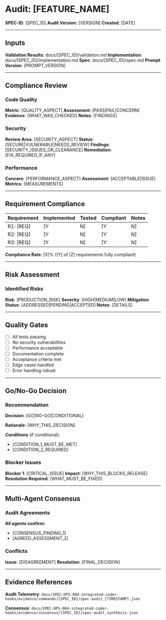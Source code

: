 # Audit: [FEATURE_NAME]

**SPEC-ID**: [SPEC_ID]
**Audit Version**: [VERSION]
**Created**: [DATE]

---

## Inputs

**Validation Results**: docs/[SPEC_ID]/validation.md
**Implementation**: docs/[SPEC_ID]/implementation.md
**Spec**: docs/[SPEC_ID]/spec.md
**Prompt Version**: [PROMPT_VERSION]

---

## Compliance Review

### Code Quality

**Metric**: [QUALITY_ASPECT]
**Assessment**: [PASS|FAIL|CONCERN]
**Evidence**: [WHAT_WAS_CHECKED]
**Notes**: [FINDINGS]

### Security

**Review Area**: [SECURITY_ASPECT]
**Status**: [SECURE|VULNERABLE|NEEDS_REVIEW]
**Findings**: [SECURITY_ISSUES_OR_CLEARANCE]
**Remediation**: [FIX_REQUIRED_IF_ANY]

### Performance

**Concern**: [PERFORMANCE_ASPECT]
**Assessment**: [ACCEPTABLE|ISSUE]
**Metrics**: [MEASUREMENTS]

---

## Requirement Compliance

| Requirement | Implemented | Tested | Compliant | Notes |
|-------------|-------------|--------|-----------|-------|
| R1: [REQ] | [Y|N] | [Y|N] | [Y|N] | [DETAILS] |
| R2: [REQ] | [Y|N] | [Y|N] | [Y|N] | [NOTES] |
| R3: [REQ] | [Y|N] | [Y|N] | [Y|N] | [OBSERVATIONS] |

**Compliance Rate**: [X]% ([Y] of [Z] requirements fully compliant)

---

## Risk Assessment

### Identified Risks

**Risk**: [PRODUCTION_RISK]
**Severity**: [HIGH|MEDIUM|LOW]
**Mitigation Status**: [ADDRESSED|PENDING|ACCEPTED]
**Notes**: [DETAILS]

---

## Quality Gates

- [ ] All tests passing
- [ ] No security vulnerabilities
- [ ] Performance acceptable
- [ ] Documentation complete
- [ ] Acceptance criteria met
- [ ] Edge cases handled
- [ ] Error handling robust

---

## Go/No-Go Decision

### Recommendation

**Decision**: [GO|NO-GO|CONDITIONAL]

**Rationale**: [WHY_THIS_DECISION]

**Conditions** (if conditional):
- [CONDITION_1_MUST_BE_MET]
- [CONDITION_2_REQUIRED]

### Blocker Issues

**Blocker 1**: [CRITICAL_ISSUE]
**Impact**: [WHY_THIS_BLOCKS_RELEASE]
**Resolution Required**: [WHAT_MUST_BE_FIXED]

---

## Multi-Agent Consensus

### Audit Agreements

**All agents confirm:**
- [CONSENSUS_FINDING_1]
- [AGREED_ASSESSMENT_2]

### Conflicts

**Issue**: [DISAGREEMENT]
**Resolution**: [FINAL_DECISION]

---

## Evidence References

**Audit Telemetry**: `docs/SPEC-OPS-004-integrated-coder-hooks/evidence/commands/[SPEC_ID]/spec-audit_[TIMESTAMP].json`

**Consensus**: `docs/SPEC-OPS-004-integrated-coder-hooks/evidence/consensus/[SPEC_ID]/spec-audit_synthesis.json`
